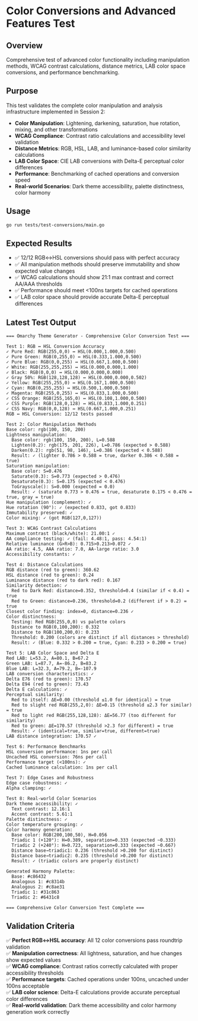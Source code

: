 # Color Conversions and Advanced Features Test

## Overview
Comprehensive test of advanced color functionality including manipulation methods, WCAG contrast calculations, distance metrics, LAB color space conversions, and performance benchmarking.

## Purpose
This test validates the complete color manipulation and analysis infrastructure implemented in Session 2:

- **Color Manipulation**: Lightening, darkening, saturation, hue rotation, mixing, and other transformations
- **WCAG Compliance**: Contrast ratio calculations and accessibility level validation
- **Distance Metrics**: RGB, HSL, LAB, and luminance-based color similarity calculations
- **LAB Color Space**: CIE LAB conversions with Delta-E perceptual color differences
- **Performance**: Benchmarking of cached operations and conversion speed
- **Real-world Scenarios**: Dark theme accessibility, palette distinctness, color harmony

## Usage
```bash
go run tests/test-conversions/main.go
```

## Expected Results
- ✅ 12/12 RGB↔HSL conversions should pass with perfect accuracy
- ✅ All manipulation methods should preserve immutability and show expected value changes
- ✅ WCAG calculations should show 21:1 max contrast and correct AA/AAA thresholds
- ✅ Performance should meet <100ns targets for cached operations
- ✅ LAB color space should provide accurate Delta-E perceptual differences

## Latest Test Output
```
=== Omarchy Theme Generator - Comprehensive Color Conversion Test ===

Test 1: RGB ↔ HSL Conversion Accuracy
✓ Pure Red: RGB(255,0,0) ↔ HSL(0.000,1.000,0.500)
✓ Pure Green: RGB(0,255,0) ↔ HSL(0.333,1.000,0.500)
✓ Pure Blue: RGB(0,0,255) ↔ HSL(0.667,1.000,0.500)
✓ White: RGB(255,255,255) ↔ HSL(0.000,0.000,1.000)
✓ Black: RGB(0,0,0) ↔ HSL(0.000,0.000,0.000)
✓ Gray 50%: RGB(128,128,128) ↔ HSL(0.000,0.000,0.502)
✓ Yellow: RGB(255,255,0) ↔ HSL(0.167,1.000,0.500)
✓ Cyan: RGB(0,255,255) ↔ HSL(0.500,1.000,0.500)
✓ Magenta: RGB(255,0,255) ↔ HSL(0.833,1.000,0.500)
✓ CSS Orange: RGB(255,165,0) ↔ HSL(0.108,1.000,0.500)
✓ CSS Purple: RGB(128,0,128) ↔ HSL(0.833,1.000,0.251)
✓ CSS Navy: RGB(0,0,128) ↔ HSL(0.667,1.000,0.251)
RGB ↔ HSL Conversion: 12/12 tests passed

Test 2: Color Manipulation Methods
Base color: rgb(100, 150, 200)
Lightness manipulation:
  Base color: rgb(100, 150, 200), L=0.588
  Lighten(0.2): rgb(175, 201, 226), L=0.786 (expected > 0.588)
  Darken(0.2): rgb(51, 98, 146), L=0.386 (expected < 0.588)
  Result: ✓ (lighter 0.786 > 0.588 = true, darker 0.386 < 0.588 = true)
Saturation manipulation:
  Base color: S=0.476
  Saturate(0.3): S=0.773 (expected > 0.476)
  Desaturate(0.3): S=0.175 (expected < 0.476)
  ToGrayscale(): S=0.000 (expected = 0.0)
  Result: ✓ (saturate 0.773 > 0.476 = true, desaturate 0.175 < 0.476 = true, gray = true)
Hue manipulation (complement): ✓
Hue rotation (90°): ✓ (expected 0.833, got 0.833)
Immutability preserved: ✓
Color mixing: ✓ (got RGB(127,0,127))

Test 3: WCAG Contrast Calculations
Maximum contrast (black/white): 21.00:1 ✓
AA compliance testing: ✓ (fail: 4.48:1, pass: 4.54:1)
Relative luminance (G>R>B): 0.715>0.213>0.072 ✓
AA ratio: 4.5, AAA ratio: 7.0, AA-large ratio: 3.0
Accessibility constants: ✓

Test 4: Distance Calculations
RGB distance (red to green): 360.62
HSL distance (red to green): 0.24
Luminance distance (red to dark red): 0.167
Similarity detection: ✓
  Red to Dark Red: distance=0.352, threshold=0.4 (similar if < 0.4) = true
  Red to Green: distance=0.236, threshold=0.2 (different if > 0.2) = true
Closest color finding: index=0, distance=0.236 ✓
Color distinctness:
  Testing: Red RGB(255,0,0) vs palette colors
  Distance to RGB(0,100,200): 0.332
  Distance to RGB(100,200,0): 0.233
  Threshold: 0.200 (colors are distinct if all distances > threshold)
  Result: ✓ (Blue: 0.332 > 0.200 = true, Cyan: 0.233 > 0.200 = true)

Test 5: LAB Color Space and Delta E
Red LAB: L=53.2, A=80.1, B=67.2
Green LAB: L=87.7, A=-86.2, B=83.2
Blue LAB: L=32.3, A=79.2, B=-107.9
LAB conversion characteristics: ✓
Delta E76 (red to green): 170.57
Delta E94 (red to green): 73.43
Delta E calculations: ✓
Perceptual similarity:
  Red to itself: ΔE=0.00 (threshold ≤1.0 for identical) = true
  Red to slight red RGB(255,2,0): ΔE=0.15 (threshold ≤2.3 for similar) = true
  Red to light red RGB(255,128,128): ΔE=56.77 (too different for similarity)
  Red to green: ΔE=170.57 (threshold >2.3 for different) = true
  Result: ✓ (identical=true, similar=true, different=true)
LAB distance integration: 170.57 ✓

Test 6: Performance Benchmarks
HSL conversion performance: 1ns per call
Uncached HSL conversion: 76ns per call
Performance target (<100ns): ✓
Cached luminance calculation: 1ns per call

Test 7: Edge Cases and Robustness
Edge case robustness: ✓
Alpha clamping: ✓

Test 8: Real-world Color Scenarios
Dark theme accessibility: ✓
  Text contrast: 12.16:1
  Accent contrast: 5.61:1
Palette distinctness: ✓
Color temperature grouping: ✓
Color harmony generation:
  Base color: RGB(200,100,50), H=0.056
  Triadic 1 (+120°): H=0.389, separation=0.333 (expected ~0.333)
  Triadic 2 (+240°): H=0.723, separation=0.333 (expected ~0.667)
  Distance base→triadic1: 0.236 (threshold >0.200 for distinct)
  Distance base→triadic2: 0.235 (threshold >0.200 for distinct)
  Result: ✓ (triadic colors are properly distinct)

Generated Harmony Palette:
  Base: #c86432
  Analogous 1: #c8314b
  Analogous 2: #c8ae31
  Triadic 1: #31c863
  Triadic 2: #6431c8

=== Comprehensive Color Conversion Test Complete ===
```

## Validation Criteria
✅ **Perfect RGB↔HSL accuracy**: All 12 color conversions pass roundtrip validation  
✅ **Manipulation correctness**: All lightness, saturation, and hue changes show expected values  
✅ **WCAG compliance**: Contrast ratios correctly calculated with proper accessibility thresholds  
✅ **Performance targets**: Cached operations under 100ns, uncached under 100ns acceptable  
✅ **LAB color science**: Delta-E calculations provide accurate perceptual color differences  
✅ **Real-world validation**: Dark theme accessibility and color harmony generation work correctly